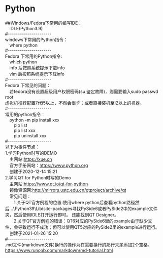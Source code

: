 # Python  
##Windows/Fedora下常用的编写IDE：  
  &emsp;IDLE(Python3.9)  
#----------------------  
windows下常用的Python指令：  
  &emsp;where python  
#----------------------  
Fedora 下常用的Python指令:  
  &emsp;which python  
  &emsp;info 后按照系统提示下载info  
  &emsp;vim  后按照系统提示下载info  
#----------------------  
Fedora 下常见的问题：  
  &emsp;若fedora没有设置超级用户权限密码(su 鉴定故障)，则需要输入sudo passwd root  
虚拟机推荐配置7代i5以上，不然会很卡；或者直接装机至i2以上的机器。  
#----------------------  
常用的python指令：  
  &emsp;python -m pip install xxx  
  &emsp;&emsp;pip list  
  &emsp;&emsp;pip list  xxx  
  &emsp;&emsp;pip uninstall xxx  
#----------------------  
以下为事件节点：  
1.学习Python时写的DEMO  
  &emsp;主网站:https://xue.cn  
  &emsp;官方手册网站：https://www.python.org  
  &emsp;创建于2020-12-14 15:21  
2.学习QT for Python时写的Demo  
  &emsp;主网站:https://www.qt.io/qt-for-python  
  &emsp;镜像资源网:http://mirrors.ustc.edu.cn/qtproject/archive/qt  
  &emsp;常见问题：  
  &emsp;&emsp;1.关于QT官方例程的位置:使用where python后查看python路径然后...\Python39\Lib\site-packages寻找PySide6或者PySide2中的example文件夹，然后使用IDLE打开运行即可。 还能找到QT Designer。   
  &emsp;&emsp;2.关于QT官方例程的错误：QT6对应的PySide6里的example由于缺少文件，会导致运行不成功；但可以使用QT5对应的PySide2里的example进行运行。  
  &emsp;创建于2021-01-26 15:20  
#-----------------------  
.md文件(markdown文件)换行的操作为在需要换行的那行末尾添加2个空格。
https://www.runoob.com/markdown/md-tutorial.html  
